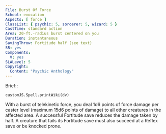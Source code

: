 ```yaml
---
File: Burst Of Force
School: evocation
Aspects: [ force ]
ClassList: { psychic: 5, sorcerer: 5, wizard: 5 }
CastTime: standard action
Area: 20-ft.-radius burst centered on you
Duration: instantaneous
SavingThrow: Fortitude half (see text)
SR: yes
Components:
  V: yes
SLALevel: 5
Copyright:
  Content: "Psychic Anthology"
---
```

Brief:: 

```dataviewjs
customJS.Spell.printWiki(dv)
```

With a burst of telekinetic force, you deal 1d6 points of force damage per caster level (maximum 15d6 points of damage) to all other creatures in the affected area. A successful Fortitude save reduces the damage taken by half. A creature that fails its Fortitude save must also succeed at a Reflex save or be knocked prone.
